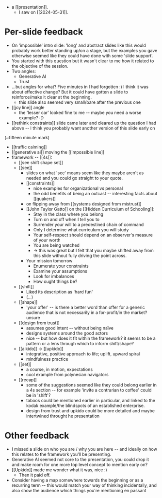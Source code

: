 - a [[presentation]].
    - I saw on [[2024-05-31]].

# Per-slide feedback

- On 'impossible' intro slide: 'long' and abstract slides like this would probably work better standing up/on a stage, but the examples you gave otherwise seemed like they could have done with some 'slide support'.
- You started with this question but it wasn't clear to me how it related to the objective of the session. 
- Two angles:
    - Generative AI
    - Trust
- ...but angles for what? Five minutes in I had forgotten :) I think it was about effective change? But it could have gotten a slide to reinforce/make it clear at the beginning.
    - this slide also seemed very small/bare after the previous one
- [[joy line]] angle
    - the 'lesser car' looked fine to me -- maybe you need a worse example? :D
- [[rethink constraints]] slide came later and cleared up the question I had above -- I think you probably want another version of this slide early on

(~fifteen minute mark)

- [[traffic calming]]
- [[generative ai]] moving the [[impossible line]]
- framework -- [[4s]]:
    - [[see shift shape set]]
    - [[see]]
        - slides on what 'see' means seem like they maybe aren't as needed and you could go straight to your quote.
        - [[constraints]]
            - nice examples for organizational vs personal
            - the odd benefits of being an outcast -- interesting facts about [[quakers]]
        - on flipping away from [[systems designed from mistrust]]
        - [[John Taylor Gatto]] on the [[Hidden Curriculum of Schooling]]:
            - Stay in the class where you belong
            - Turn on and off when I tell you to
            - Surrender your will to a predestined chain of command
            - Only I determine what curriculum you will study
            - Your  self-respect should depend on an observer's measure of your worth
            - You are being watched
            - -> this was great but I felt that you maybe shifted away from this slide without fully driving the point across.
        - Your mission tomorrow
            - Enumerate your constraints
            - Examine your assumptions
            - Look for imbalances
            - How ought things be?
    - [[shift]]
        - Liked its description as 'hard fun'
        - (...)
    - [[shape]]
        - 'your offer' -- is there a better word than offer for a generic audience that is not necessarily in a for-profit/in the market? unsure
    - [[design from trust]]
        - assumes good intent -- without being naïve
        - designs systems around the good actors
        - nice -- but how does it fit within the framework? it seems to be a pattern or a lens through which to inform shift/shape?
    - [[aikido]] -> [[upkido]]
        - integrative, positive approach to life; uplift, upward spiral
        - mindfulness practice
    - [[set]]
        - a course, in motion, expectations
        - cool example from polynesian navigators
    - [[recap]]
        - some of the suggestions seemed like they could belong earlier in a 4s section -- for example 'invite a contrarian to coffee' could be in 'shift'?
        - taboos could be mentioned earlier in particular, and linked to the kodak example/the blindspots of an established enterprise.
        - design from trust and upkido could be more detailed and maybe intertwined throught he presentation

# Other feedback

- I missed a slide on who you are / why you are here -- and ideally on how this relates to the framework you'll be presenting.
- Generative AI seemed not core to the presentation, you could drop it and make room for one more top level concept to mention early on?
- [[Upkido]] made me wonder what it was, nice :)
    - Then it paid off.
- Consider having a map somewhere towards the beginning or as a recurring term -- this would match your way of thinking incidentally, and also show the audience which things you're mentioning en passant